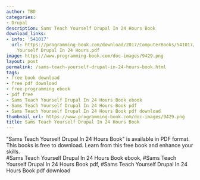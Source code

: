 ```yaml
---
author: TBD
categories:
- Drupal
description: Sams Teach Yourself Drupal In 24 Hours Book
download_links:
- info: '541017'
  url: https://programming-book.com/download/2017/ComputerBooks/541017/Sams Teach
    Yourself Drupal In 24 Hours.pdf
image: https://www.programming-book.com/doc-images/9429.png
layout: post
permalink: /sams-teach-yourself-drupal-in-24-hours-book.html
tags:
- free book download
- free pdf download
- free programming ebook
- pdf free
- Sams Teach Yourself Drupal In 24 Hours Book ebook
- Sams Teach Yourself Drupal In 24 Hours Book pdf
- Sams Teach Yourself Drupal In 24 Hours Book pdf download
thumbnail_url: https://www.programming-book.com/doc-images/9429.png
title: Sams Teach Yourself Drupal In 24 Hours Book
---
```


 
<div class="item-desc text-justify">
  "Sams Teach Yourself Drupal In 24 Hours Book" is available in PDF format. This books is free to download. Learn from this free book and enhance your skills.
  <br>
  #Sams Teach Yourself Drupal In 24 Hours Book ebook, #Sams Teach Yourself Drupal In 24 Hours Book pdf, #Sams Teach Yourself Drupal In 24 Hours Book pdf download
</div>